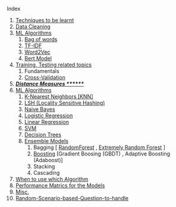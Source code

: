 Index

1. [Techniques to be learnt](https://www.notion.so/Fundamentals-of-ML-Part-1-8d9b05effffe48c382f00fa93575b292)
2. [Data Cleaning](https://www.notion.so/Fundamentals-of-ML-Part-1-8d9b05effffe48c382f00fa93575b292)
3. [ML Algorithms](https://www.notion.so/Fundamentals-of-ML-Part-1-8d9b05effffe48c382f00fa93575b292)
    1. [Bag of words](https://www.notion.so/Fundamentals-of-ML-Part-1-8d9b05effffe48c382f00fa93575b292)
    2. [TF-IDF](https://www.notion.so/Fundamentals-of-ML-Part-1-8d9b05effffe48c382f00fa93575b292)
    3. [Word2Vec](https://www.notion.so/Fundamentals-of-ML-Part-1-8d9b05effffe48c382f00fa93575b292)
    4. [Bert Model](https://www.notion.so/Fundamentals-of-ML-Part-1-8d9b05effffe48c382f00fa93575b292)
4. [Training, Testing related topics](https://www.notion.so/Fundamentals-of-ML-Part-1-8d9b05effffe48c382f00fa93575b292)
    1. Fundamentals
    2. [Cross-Validation](https://www.notion.so/Fundamentals-of-ML-Part-1-8d9b05effffe48c382f00fa93575b292)
5. ***[Distance Measures ******](https://www.notion.so/Fundamentals-of-ML-Part-1-8d9b05effffe48c382f00fa93575b292)***
6. [ML Algorithms](https://www.notion.so/6-ML-Algorithms-a6a5026e47f84607b4ad7284f53a524f)
    1. [K-Nearest Neighbors [KNN]](https://www.notion.so/6-ML-Algorithms-a6a5026e47f84607b4ad7284f53a524f)
    2. [LSH (Locality Sensitive Hashing)](https://www.notion.so/6-ML-Algorithms-a6a5026e47f84607b4ad7284f53a524f)
    3. [Naive Bayes](https://www.notion.so/6-ML-Algorithms-a6a5026e47f84607b4ad7284f53a524f)
    4. [Logistic Regression](https://www.notion.so/6-ML-Algorithms-a6a5026e47f84607b4ad7284f53a524f)
    5. [Linear Regression](https://www.notion.so/6-ML-Algorithms-a6a5026e47f84607b4ad7284f53a524f)
    6. [SVM](https://www.notion.so/6-ML-Algorithms-a6a5026e47f84607b4ad7284f53a524f)
    7. [Decision Trees](https://www.notion.so/6-ML-Algorithms-a6a5026e47f84607b4ad7284f53a524f)
    8. [Ensemble Models](https://www.notion.so/6-ML-Algorithms-a6a5026e47f84607b4ad7284f53a524f)
        1. Bagging [ [RandomForest](https://www.notion.so/6-ML-Algorithms-a6a5026e47f84607b4ad7284f53a524f) , [Extremely Random Forest](https://www.notion.so/6-ML-Algorithms-a6a5026e47f84607b4ad7284f53a524f) ]
        2. [Boosting](https://www.notion.so/6-ML-Algorithms-a6a5026e47f84607b4ad7284f53a524f) [Gradient Boosing (GBDT) , Adaptive Boosting (Adaboost)]
        3. Stacking
        4. Cascading
7. [When to use which Algorithm](https://www.notion.so/Fundamentals-of-ML-Part-1-8d9b05effffe48c382f00fa93575b292)
8. [Performance Matrics for the Models](https://www.notion.so/Fundamentals-of-ML-Part-1-8d9b05effffe48c382f00fa93575b292)
9. [Misc.](https://www.notion.so/Fundamentals-of-ML-Part-1-8d9b05effffe48c382f00fa93575b292)
10. [Random-Scenario-based-Question-to-handle](https://www.notion.so/kmistri/Fundamentals-of-ML-Part-2-3aefa6214b894af589aefeb9bf0fd170)
